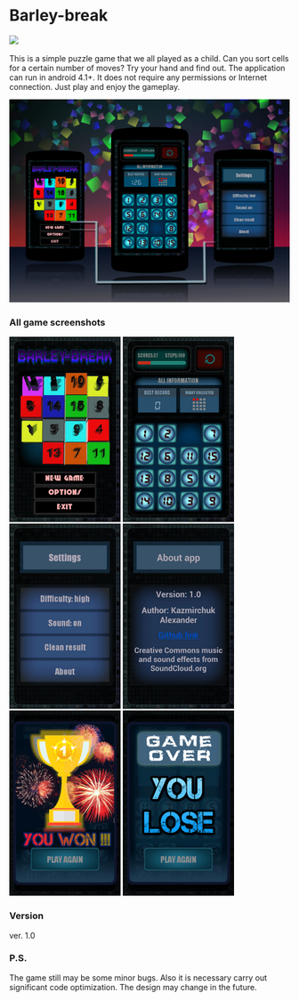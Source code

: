 # Barley-break

<a href="https://play.google.com/store/apps/details?id=com.alexkaz.barleybreak"><img src="http://www.android.com/images/brand/get_it_on_play_logo_large.png"/></a>

This is a simple puzzle game that we all played as a child. Can you sort cells for a certain number of moves? Try your hand and find out. The application can run in android 4.1+. It does not require any permissions or Internet connection. Just play and enjoy the gameplay.

![promo screen](/screenshots/promo.png)

### All game screenshots

![screen 1](/screenshots/1.png) ![screen 2](/screenshots/2.png) ![screen 3](/screenshots/3.png)
![screen 4](/screenshots/4.png) ![screen 5](/screenshots/5.png) ![screen 6](/screenshots/6.png)

### Version 

ver. 1.0

### P.S.

The game still may be some minor bugs. Also it is necessary carry out significant code optimization. The design may change in the future.
 